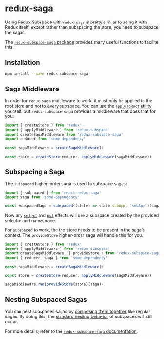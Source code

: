 # redux-saga

Using Redux Subspace with [`redux-saga`](https://redux-saga.js.org/) is pretty similar to using it with Redux itself, except rather than subspacing the store, you need to subspace the sagas.

The [`redux-subspace-saga` package](/packages/redux-subspace-saga) provides many useful functions to facilite this.

## Installation

```sh
npm install --save redux-subspace-saga
```

## Saga Middleware

In order for `redux-saga` middleware to work, it must only be applied to the root store and not to every subspace.  You can use the [`applyToRoot` utility](/docs/advanced/middleware/README.md#applyToRoot) yourself, but `redux-subspace-saga` provides a middleware that does that for you:

```javascript
import { createStore } from 'redux'
import { applyMiddleware } from 'redux-subspace'
import createSagaMiddleware from 'redux-subspace-saga'
import reducer from 'some-dependency'

const sagaMiddleware = createSagaMiddleware()

const store = createStore(reducer, applyMiddleware(sagaMiddleware))
```

## Subspacing a Saga

The `subspaced` higher-order saga is used to subspace sagas:

```javascript
import { subspaced } from 'react-redux-saga'
import saga from 'some-dependency'

const subspacedSaga = subspaced((state) => state.subApp, 'subApp')(saga)
```

Now any [`select`](https://redux-saga.js.org/docs/api/#selectselector-args) and [`put`](https://redux-saga.js.org/docs/api/#putaction) effects will use a subspace created by the provided selector and namespace.

For `subspaced` to work, the the store needs to be present in the saga's context. The `provideStore` higher-order saga will handle this for you.

```javascript
import { createStore } from 'redux'
import { applyMiddleware } from 'redux-subspace'
import createSagaMiddleware, { provideStore } from 'redux-subspace-saga'
import { reducer, saga } from 'some-dependency'

const sagaMiddleware = createSagaMiddleware()

const store = createStore(reducer, applyMiddleware(sagaMiddleware))

sagaMiddleware.run(provideStore(store)(saga))
```

## Nesting Subspaced Sagas

You can nest subspaces sagas by [composing them together](https://redux-saga.js.org/docs/advanced/ComposingSagas.html) like regular sagas. By doing this, the [standard nesting behavior](/docs/advanced/NestingSubspaces.md) of subspaces will still occur.

For more details, refer to the [`redux-subspace-saga` documentation](/packages/redux-subspace-saga/docs).
